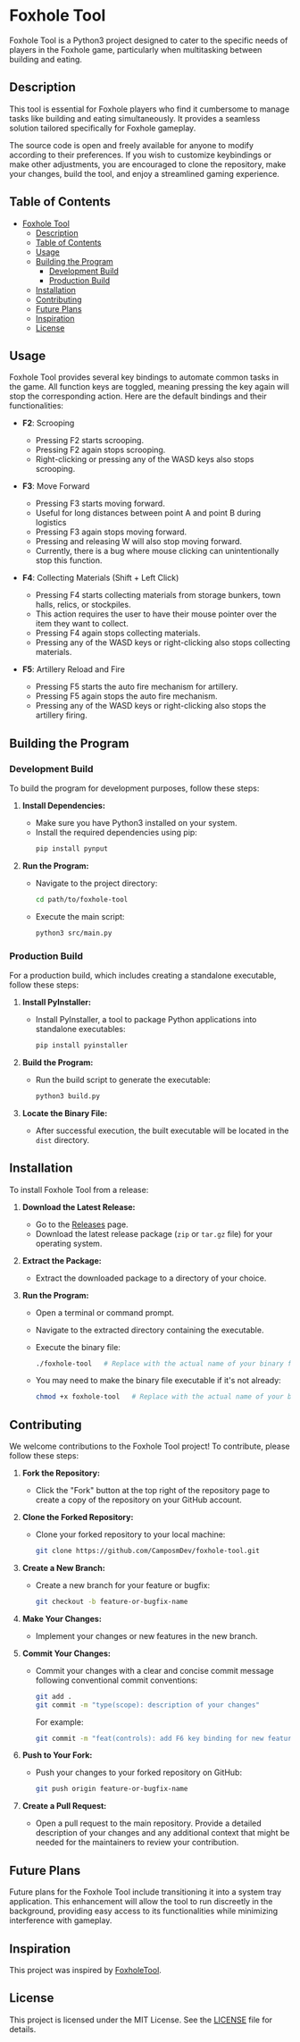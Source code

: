 # Foxhole Tool

Foxhole Tool is a Python3 project designed to cater to the specific needs of players in the Foxhole game, particularly when multitasking between building and eating.

## Description

This tool is essential for Foxhole players who find it cumbersome to manage tasks like building and eating simultaneously. It provides a seamless solution tailored specifically for Foxhole gameplay.

The source code is open and freely available for anyone to modify according to their preferences. If you wish to customize keybindings or make other adjustments, you are encouraged to clone the repository, make your changes, build the tool, and enjoy a streamlined gaming experience.

## Table of Contents

- [Foxhole Tool](#foxhole-tool)
  - [Description](#description)
  - [Table of Contents](#table-of-contents)
  - [Usage](#usage)
  - [Building the Program](#building-the-program)
    - [Development Build](#development-build)
    - [Production Build](#production-build)
  - [Installation](#installation)
  - [Contributing](#contributing)
  - [Future Plans](#future-plans)
  - [Inspiration](#inspiration)
  - [License](#license)

## Usage

Foxhole Tool provides several key bindings to automate common tasks in the game. All function keys are toggled, meaning pressing the key again will stop the corresponding action. Here are the default bindings and their functionalities:

- **F2**: Scrooping
  - Pressing F2 starts scrooping.
  - Pressing F2 again stops scrooping.
  - Right-clicking or pressing any of the WASD keys also stops scrooping.

- **F3**: Move Forward
  - Pressing F3 starts moving forward.
  - Useful for long distances between point A and point B during logistics
  - Pressing F3 again stops moving forward.
  - Pressing and releasing W will also stop moving forward.
  - Currently, there is a bug where mouse clicking can unintentionally stop this function.

- **F4**: Collecting Materials (Shift + Left Click)
  - Pressing F4 starts collecting materials from storage bunkers, town halls, relics, or stockpiles.
  - This action requires the user to have their mouse pointer over the item they want to collect.
  - Pressing F4 again stops collecting materials.
  - Pressing any of the WASD keys or right-clicking also stops collecting materials.

- **F5**: Artillery Reload and Fire
  - Pressing F5 starts the auto fire mechanism for artillery.
  - Pressing F5 again stops the auto fire mechanism.
  - Pressing any of the WASD keys or right-clicking also stops the artillery firing.

## Building the Program

### Development Build

To build the program for development purposes, follow these steps:

1. **Install Dependencies:**
   - Make sure you have Python3 installed on your system.
   - Install the required dependencies using pip:
     ```bash
     pip install pynput
     ```

2. **Run the Program:**
   - Navigate to the project directory:
     ```bash
     cd path/to/foxhole-tool
     ```
   - Execute the main script:
     ```bash
     python3 src/main.py
     ```

### Production Build

For a production build, which includes creating a standalone executable, follow these steps:

1. **Install PyInstaller:**
   - Install PyInstaller, a tool to package Python applications into standalone executables:
     ```bash
     pip install pyinstaller
     ```

2. **Build the Program:**
   - Run the build script to generate the executable:
     ```bash
     python3 build.py
     ```
   
3. **Locate the Binary File:**
   - After successful execution, the built executable will be located in the `dist` directory.

## Installation

To install Foxhole Tool from a release:

1. **Download the Latest Release:**
   - Go to the [Releases](https://github.com/CamposmDev/foxhole-tool/releases) page.
   - Download the latest release package (`zip` or `tar.gz` file) for your operating system.

2. **Extract the Package:**
   - Extract the downloaded package to a directory of your choice.

3. **Run the Program:**
   - Open a terminal or command prompt.
   - Navigate to the extracted directory containing the executable.
   - Execute the binary file:
     ```bash
     ./foxhole-tool   # Replace with the actual name of your binary file
     ```

   - You may need to make the binary file executable if it's not already:
     ```bash
     chmod +x foxhole-tool   # Replace with the actual name of your binary file
     ```

## Contributing

We welcome contributions to the Foxhole Tool project! To contribute, please follow these steps:

1. **Fork the Repository:**
   - Click the "Fork" button at the top right of the repository page to create a copy of the repository on your GitHub account.

2. **Clone the Forked Repository:**
   - Clone your forked repository to your local machine:
     ```bash
     git clone https://github.com/CamposmDev/foxhole-tool.git
     ```

3. **Create a New Branch:**
   - Create a new branch for your feature or bugfix:
     ```bash
     git checkout -b feature-or-bugfix-name
     ```

4. **Make Your Changes:**
   - Implement your changes or new features in the new branch.

5. **Commit Your Changes:**
   - Commit your changes with a clear and concise commit message following conventional commit conventions:
     ```bash
     git add .
     git commit -m "type(scope): description of your changes"
     ```

     For example:
     ```bash
     git commit -m "feat(controls): add F6 key binding for new feature"
     ```

6. **Push to Your Fork:**
   - Push your changes to your forked repository on GitHub:
     ```bash
     git push origin feature-or-bugfix-name
     ```

7. **Create a Pull Request:**
   - Open a pull request to the main repository. Provide a detailed description of your changes and any additional context that might be needed for the maintainers to review your contribution.

## Future Plans

Future plans for the Foxhole Tool include transitioning it into a system tray application. This enhancement will allow the tool to run discreetly in the background, providing easy access to its functionalities while minimizing interference with gameplay.

## Inspiration

This project was inspired by [FoxholeTool](https://github.com/mmaenz/FoxholeTool).

## License

This project is licensed under the MIT License. See the [LICENSE](LICENSE) file for details.
